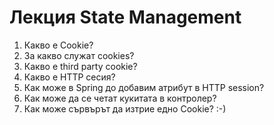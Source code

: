# Лекция State Management

1. Какво е Cookie?
2. За какво служат cookies?
3. Какво е third party cookie?
4. Какво е HTTP сесия?
5. Как може в Spring до добавим атрибут в HTTP session?
6. Как може да се четат кукитата в контролер?
7. Как може сървърът да изтрие едно Cookie? :-)